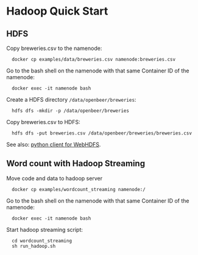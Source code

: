# Hadoop Quick Start

## HDFS

Copy breweries.csv to the namenode:
```shell
  docker cp examples/data/breweries.csv namenode:breweries.csv
```

Go to the bash shell on the namenode with that same Container ID of the namenode:
```shell
  docker exec -it namenode bash
```


Create a HDFS directory `/data/openbeer/breweries`:
```shell
  hdfs dfs -mkdir -p /data/openbeer/breweries
```

Copy breweries.csv to HDFS:
```shell
  hdfs dfs -put breweries.csv /data/openbeer/breweries/breweries.csv
```

See also: [python client for WebHDFS](examples/WebHDFS/python_client.py).

## Word count with Hadoop Streaming

Move code and data to hadoop server
```shell
  docker cp examples/wordcount_streaming namenode:/
```

Go to the bash shell on the namenode with that same Container ID of the namenode:
```shell
  docker exec -it namenode bash
```

Start hadoop streaming script:
```shell
  cd wordcount_streaming
  sh run_hadoop.sh
```
